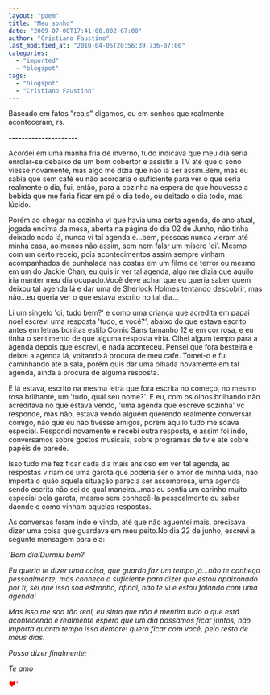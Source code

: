 ```yaml
---
layout: "poem"
title: "Meu sonho"
date: "2009-07-08T17:41:00.002-07:00"
author: "Cristiano Faustino"
last_modified_at: "2010-04-05T20:56:39.736-07:00"
categories:
  - "imported"
  - "blogspot"
tags:
  - "blogspot"
  - "Cristiano Faustino"
---
```


Baseado em fatos "reais" digamos, ou em sonhos que realmente aconteceram, rs.

<span style="font-weight: bold;">---------------------

Acordei em uma manhã fria de inverno, tudo indicava que meu dia seria enrolar-se debaixo de um bom cobertor e assistir a TV até que o sono viesse novamente, mas algo me dizia que não ia ser assim.Bem, mas eu sabia que sem café eu não acordaria o suficiente para ver o que seria realmente o dia, fui, então, para a cozinha na espera de que houvesse a bebida que me faria ficar em pé o dia todo, ou deitado o dia todo, mas lúcido.

Porém ao chegar na cozinha vi que havia uma certa agenda, do ano atual, jogada encima da mesa, aberta na página do dia 02 de Junho, não tinha deixado nada lá, nunca vi tal agenda e...bem, pessoas nunca vieram até minha casa, ao menos não assim, sem nem falar um mísero 'oi'. Mesmo com um certo receio, pois acontecimentos assim sempre vinham acompanhados de punhalada nas costas em um filme de terror ou mesmo em um do Jackie Chan, eu quis ir ver tal agenda, algo me dizia que aquilo iria manter meu dia ocupado.Você deve achar que eu queria saber quem deixou tal agenda lá e dar uma de Sherlock Holmes tentando descobrir, mas não...eu queria ver o que estava escrito no tal dia...

Li um singelo 'oi, tudo bem?' e como uma criança que acredita em papai noel escrevi uma resposta 'tudo, e você?', abaixo do que estava escrito antes em letras bonitas estilo Comic Sans tamanho 12 e em cor rosa, e eu tinha o sentimento de que alguma resposta viria. Olhei algum tempo para a agenda depois que escrevi, e nada aconteceu. Pensei que fora besteira e deixei a agenda lá, voltando à procura de meu café. Tomei-o e fui caminhando até a sala, porém quis dar uma olhada novamente em tal agenda, ainda a procura de alguma resposta.

E lá estava, escrito na mesma letra que fora escrita no começo, no mesmo rosa brilhante, um 'tudo, qual seu nome?'. E eu, com os olhos brilhando não acreditava no que estava vendo, 'uma agenda que escreve sozinha' vc responde, mas não, estava vendo alguém querendo realmente conversar comigo, não que eu não tivesse amigos, porém aquilo tudo me soava especial. Respondi novamente e recebi outra resposta, e assim foi indo, conversamos sobre gostos musicais, sobre programas de tv e até sobre papéis de parede.

Isso tudo me fez ficar cada dia mais ansioso em ver tal agenda, as respostas viriam de uma garota que poderia ser o amor de minha vida, não importa o quão aquela situação parecia ser assombrosa, uma agenda sendo escrita não sei de qual maneira...mas eu sentia um carinho muito especial pela garota, mesmo sem conhecê-la pessoalmente ou saber daonde e como vinham aquelas respostas.

As conversas foram indo e vindo, até que não aguentei mais, precisava dizer uma coisa que guardava em meu peito.No dia 22 de junho, escrevi a segunte mensagem para ela:

<span style="font-style: italic;">'Bom dia!Durmiu bem?

<span style="font-style: italic;">Eu queria te dizer uma coisa, que guardo faz um tempo já...não te conheço pessoalmente, mas conheço o suficiente para dizer que estou apaixonado por ti, sei que isso soa estranho, afinal, não te vi e estou falando com uma agenda!

<span style="font-style: italic;">Mas isso me soa tão real, eu sinto que não é mentira tudo o que está acontecendo e realmente espero que um dia possamos ficar juntos, não importa quanto tempo isso demore! quero ficar com você, pelo resto de meus dias.

<span style="font-style: italic;">Posso dizer finalmente;

<span style="font-style: italic;">Te amo 

<span style="color: rgb(255, 0, 0); font-style: italic;font-size:100%;" >♥<span style="font-style: italic;">'
